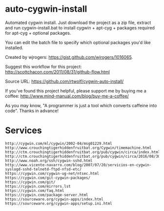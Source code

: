 auto-cygwin-install
===================

Automated cygwin install. Just download the project as a zip file, extract and run cygwin-install.bat to install cygwin + apt-cyg + packages required for apt-cyg + optional packages.

You can edit the batch file to specify which optional packages you'd like installed.

Created by wjrogers: https://gist.github.com/wjrogers/1016065.

Suggest this workflow for this project: http://scottchacon.com/2011/08/31/github-flow.html

Source URL:
https://github.com/rtwolf/cygwin-auto-install/

If you've found this project helpful, please support me by buying me a coffee: http://www.mind-manual.com/blog/buy-me-a-coffee/

As you may know, "A programmer is just a tool which converts caffeine into code". Thanks in advance!


Services
========

	http://cygwin.com/ml/cygwin/2002-04/msg01229.html
	http://www.crouchingtigerhiddenfruitbat.org/Cygwin/timemachine.html
	http://ctm.crouchingtigerhiddenfruitbat.org/pub/cygwin/circa/index.html
	http://ctm.crouchingtigerhiddenfruitbat.org/pub/cygwin/circa/2016/08/30/104223/x86/setup.ini
	http://www.noah.org/ssh/cygwin-sshd.html
	http://www.vicente-navarro.com/blog/2007/07/20/servicios-en-cygwin-syslogd-sshd-telnetd-ftpd-nfsd-etc/
	https://cygwin.com/cygwin-ug-net/ntsec.html
	https://cygwin.com/git-cygwin-packages/
	https://cygwin.com/git/
	https://cygwin.com/mirrors.lst
	https://cygwin.com/faq.html
	https://cygwin.com/package-server.html
	https://sourceware.org/cygwin-apps/index.html
	https://sourceware.org/cygwin-apps/setup.ini.html
